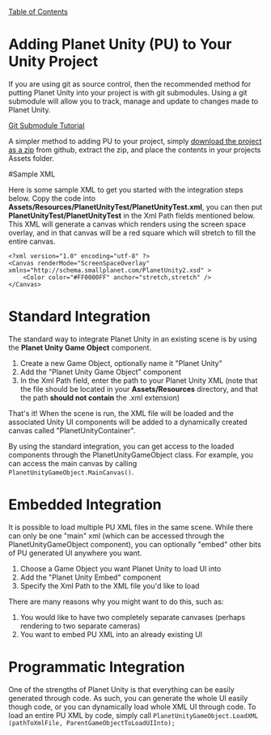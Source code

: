 [Table of Contents](https://github.com/SmallPlanetUnity/PlanetUnity2#documentation)

# Adding Planet Unity (PU) to Your Unity Project

If you are using git as source control, then the recommended method for putting Planet Unity into your project is with git submodules.  Using a git submodule will allow you to track, manage and update to changes made to Planet Unity.

[Git Submodule Tutorial](https://chrisjean.com/git-submodules-adding-using-removing-and-updating/)

A simpler method to adding PU to your project, simply [download the project as a zip](https://github.com/SmallPlanetUnity/PlanetUnity2/archive/master.zip) from github, extract the zip, and place the contents in your projects Assets folder.


#Sample XML

Here is some sample XML to get you started with the integration steps below.  Copy the code into **Assets/Resources/PlanetUnityTest/PlanetUnityTest.xml**, you can then put **PlanetUnityTest/PlanetUnityTest** in the Xml Path fields mentioned below.  This XML will generate a canvas which renders using the screen space overlay, and in that canvas will be a red square which will stretch to fill the entire canvas.

~~~~
<?xml version="1.0" encoding="utf-8" ?>
<Canvas renderMode="ScreenSpaceOverlay" xmlns="http://schema.smallplanet.com/PlanetUnity2.xsd" >
	<Color color="#FF0000FF" anchor="stretch,stretch" />
</Canvas>
~~~~


# Standard Integration

The standard way to integrate Planet Unity in an existing scene is by using the **Planet Unity Game Object** component.

1. Create a new Game Object, optionally name it "Planet Unity"
2. Add the "Planet Unity Game Object" component
3. In the Xml Path field, enter the path to your Planet Unity XML (note that the file should be located in your **Assets/Resources** directory, and that the path **should not contain** the .xml extension)

That's it! When the scene is run, the XML file will be loaded and the associated Unity UI components will be added to a dynamically created canvas called "PlanetUnityContainer".

By using the standard integration, you can get access to the loaded components through the PlanetUnityGameObject class.  For example, you can access the main canvas by calling ```PlanetUnityGameObject.MainCanvas()```.

# Embedded Integration

It is possible to load multiple PU XML files in the same scene.  While there can only be one "main" xml (which can be accessed through the PlanetUnityGameObject component), you can optionally "embed" other bits of PU generated UI anywhere you want.

1. Choose a Game Object you want Planet Unity to load UI into
2. Add the "Planet Unity Embed" component
3. Specify the Xml Path to the XML file you'd like to load

There are many reasons why you might want to do this, such as:

1. You would like to have two completely separate canvases (perhaps rendering to two separate cameras)
2. You want to embed PU XML into an already existing UI

# Programmatic Integration

One of the strengths of Planet Unity is that everything can be easily generated through code.  As such, you can generate the whole UI easily though code, or you can dynamically load whole XML UI through code.  To load an entire PU XML by code, simply call ```PlanetUnityGameObject.LoadXML (pathToXmlFile, ParentGameObjectToLoadUIInto);```


